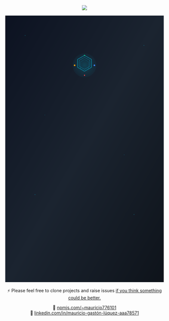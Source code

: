 <div align="center">
   <img
         src="https://github.com/user-attachments/assets/7b085a8a-3f51-4be3-b8c8-0d250d2e6e67"
        style="width: 750px !important;"
      />
</div>
<div align="center">
   
  ![](./mauro.svg)

⚡ Please feel free to clone projects and raise issues [if you think something could be better.](https://github.com/HX-mluquez)

🔗 [npmjs.com/~mauricio776101](https://npmjs.com/~mauricio776101)  
🔗 [linkedin.com/in/mauricio-gastón-lúquez-aaa78571](https://www.linkedin.com/in/mauricio-gast%C3%B3n-l%C3%BAquez-aaa78571)
</div>
